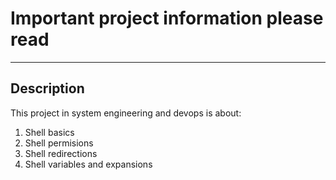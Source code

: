 # Important project information please read
---

## Description

This project in system engineering and devops is about:

1. Shell basics 
2. Shell permisions
3. Shell redirections
4. Shell variables and expansions 
